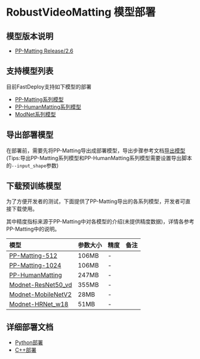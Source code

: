 # RobustVideoMatting 模型部署

## 模型版本说明

- [PP-Matting Release/2.6](https://github.com/PaddlePaddle/PaddleSeg/tree/release/2.6/Matting)

## 支持模型列表

目前FastDeploy支持如下模型的部署

- [PP-Matting系列模型](https://github.com/PaddlePaddle/PaddleSeg/tree/release/2.6/Matting)
- [PP-HumanMatting系列模型](https://github.com/PaddlePaddle/PaddleSeg/tree/release/2.6/Matting)
- [ModNet系列模型](https://github.com/PaddlePaddle/PaddleSeg/tree/release/2.6/Matting)


## 导出部署模型

在部署前，需要先将PP-Matting导出成部署模型，导出步骤参考文档[导出模型](https://github.com/PaddlePaddle/PaddleSeg/tree/release/2.6/Matting)(Tips:导出PP-Matting系列模型和PP-HumanMatting系列模型需要设置导出脚本的`--input_shape`参数)


## 下载预训练模型

为了方便开发者的测试，下面提供了PP-Matting导出的各系列模型，开发者可直接下载使用。

其中精度指标来源于PP-Matting中对各模型的介绍(未提供精度数据)，详情各参考PP-Matting中的说明。


| 模型                                                               | 参数大小    | 精度    | 备注 |
|:---------------------------------------------------------------- |:----- |:----- | :------ |
| [PP-Matting-512](https://bj.bcebos.com/paddlehub/fastdeploy/PP-Matting-512.tgz) | 106MB | - |
| [PP-Matting-1024](https://bj.bcebos.com/paddlehub/fastdeploy/PP-Matting-1024.tgz) | 106MB | - |
| [PP-HumanMatting](https://bj.bcebos.com/paddlehub/fastdeploy/PPHumanMatting.tgz) | 247MB | - |
| [Modnet-ResNet50_vd](https://bj.bcebos.com/paddlehub/fastdeploy/PPModnet_ResNet50_vd.tgz) | 355MB | - |
| [Modnet-MobileNetV2](https://bj.bcebos.com/paddlehub/fastdeploy/PPModnet_MobileNetV2.tgz) | 28MB | - |
| [Modnet-HRNet_w18](https://bj.bcebos.com/paddlehub/fastdeploy/PPModnet_HRNet_w18.tgz) | 51MB | - |



## 详细部署文档

- [Python部署](python)
- [C++部署](cpp)
